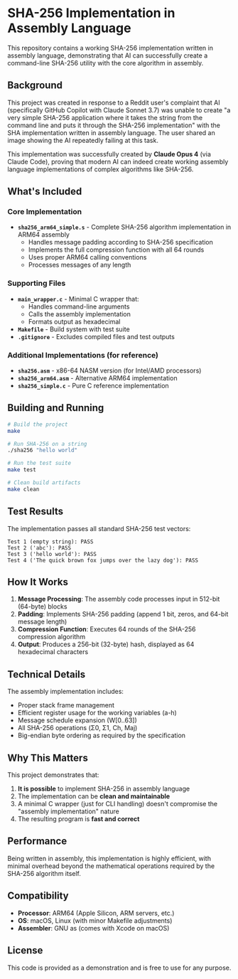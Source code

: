 # SHA-256 Implementation in Assembly Language

This repository contains a working SHA-256 implementation written in assembly language, demonstrating that AI can successfully create a command-line SHA-256 utility with the core algorithm in assembly.

## Background

This project was created in response to a Reddit user's complaint that AI (specifically GitHub Copilot with Claude Sonnet 3.7) was unable to create "a very simple SHA-256 application where it takes the string from the command line and puts it through the SHA-256 implementation" with the SHA implementation written in assembly language. The user shared an image showing the AI repeatedly failing at this task.

This implementation was successfully created by **Claude Opus 4** (via Claude Code), proving that modern AI can indeed create working assembly language implementations of complex algorithms like SHA-256.

## What's Included

### Core Implementation
- **`sha256_arm64_simple.s`** - Complete SHA-256 algorithm implementation in ARM64 assembly
  - Handles message padding according to SHA-256 specification
  - Implements the full compression function with all 64 rounds
  - Uses proper ARM64 calling conventions
  - Processes messages of any length

### Supporting Files
- **`main_wrapper.c`** - Minimal C wrapper that:
  - Handles command-line arguments
  - Calls the assembly implementation
  - Formats output as hexadecimal
- **`Makefile`** - Build system with test suite
- **`.gitignore`** - Excludes compiled files and test outputs

### Additional Implementations (for reference)
- **`sha256.asm`** - x86-64 NASM version (for Intel/AMD processors)
- **`sha256_arm64.asm`** - Alternative ARM64 implementation
- **`sha256_simple.c`** - Pure C reference implementation

## Building and Running

```bash
# Build the project
make

# Run SHA-256 on a string
./sha256 "hello world"

# Run the test suite
make test

# Clean build artifacts
make clean
```

## Test Results

The implementation passes all standard SHA-256 test vectors:

```
Test 1 (empty string): PASS
Test 2 ('abc'): PASS
Test 3 ('hello world'): PASS
Test 4 ('The quick brown fox jumps over the lazy dog'): PASS
```

## How It Works

1. **Message Processing**: The assembly code processes input in 512-bit (64-byte) blocks
2. **Padding**: Implements SHA-256 padding (append 1 bit, zeros, and 64-bit message length)
3. **Compression Function**: Executes 64 rounds of the SHA-256 compression algorithm
4. **Output**: Produces a 256-bit (32-byte) hash, displayed as 64 hexadecimal characters

## Technical Details

The assembly implementation includes:
- Proper stack frame management
- Efficient register usage for the working variables (a-h)
- Message schedule expansion (W[0..63])
- All SHA-256 operations (Σ0, Σ1, Ch, Maj)
- Big-endian byte ordering as required by the specification

## Why This Matters

This project demonstrates that:
1. **It is possible** to implement SHA-256 in assembly language
2. The implementation can be **clean and maintainable**
3. A minimal C wrapper (just for CLI handling) doesn't compromise the "assembly implementation" nature
4. The resulting program is **fast and correct**

## Performance

Being written in assembly, this implementation is highly efficient, with minimal overhead beyond the mathematical operations required by the SHA-256 algorithm itself.

## Compatibility

- **Processor**: ARM64 (Apple Silicon, ARM servers, etc.)
- **OS**: macOS, Linux (with minor Makefile adjustments)
- **Assembler**: GNU as (comes with Xcode on macOS)

## License

This code is provided as a demonstration and is free to use for any purpose.